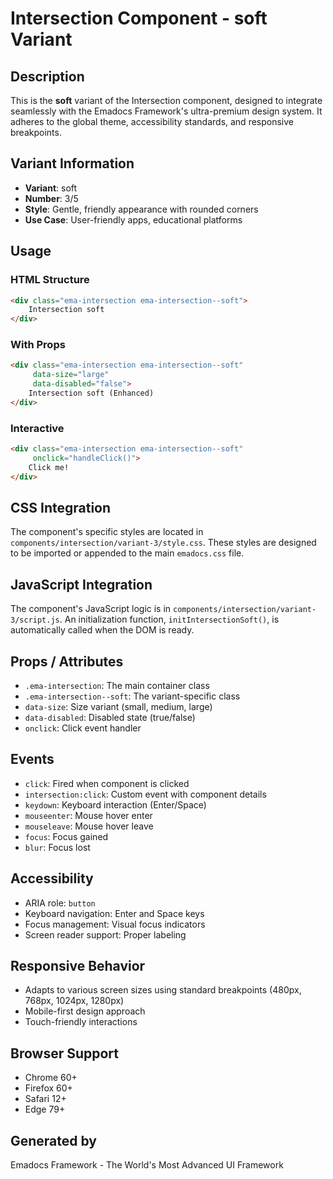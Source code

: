 # Intersection Component - soft Variant

## Description
This is the **soft** variant of the Intersection component, designed to integrate seamlessly with the Emadocs Framework's ultra-premium design system. It adheres to the global theme, accessibility standards, and responsive breakpoints.

## Variant Information
- **Variant**: soft
- **Number**: 3/5
- **Style**: Gentle, friendly appearance with rounded corners
- **Use Case**: User-friendly apps, educational platforms

## Usage

### HTML Structure
```html
<div class="ema-intersection ema-intersection--soft">
    Intersection soft
</div>
```

### With Props
```html
<div class="ema-intersection ema-intersection--soft" 
     data-size="large" 
     data-disabled="false">
    Intersection soft (Enhanced)
</div>
```

### Interactive
```html
<div class="ema-intersection ema-intersection--soft" 
     onclick="handleClick()">
    Click me!
</div>
```

## CSS Integration
The component's specific styles are located in `components/intersection/variant-3/style.css`. These styles are designed to be imported or appended to the main `emadocs.css` file.

## JavaScript Integration
The component's JavaScript logic is in `components/intersection/variant-3/script.js`. An initialization function, `initIntersectionSoft()`, is automatically called when the DOM is ready.

## Props / Attributes
- `.ema-intersection`: The main container class
- `.ema-intersection--soft`: The variant-specific class
- `data-size`: Size variant (small, medium, large)
- `data-disabled`: Disabled state (true/false)
- `onclick`: Click event handler

## Events
- `click`: Fired when component is clicked
- `intersection:click`: Custom event with component details
- `keydown`: Keyboard interaction (Enter/Space)
- `mouseenter`: Mouse hover enter
- `mouseleave`: Mouse hover leave
- `focus`: Focus gained
- `blur`: Focus lost

## Accessibility
- ARIA role: `button`
- Keyboard navigation: Enter and Space keys
- Focus management: Visual focus indicators
- Screen reader support: Proper labeling

## Responsive Behavior
- Adapts to various screen sizes using standard breakpoints (480px, 768px, 1024px, 1280px)
- Mobile-first design approach
- Touch-friendly interactions

## Browser Support
- Chrome 60+
- Firefox 60+
- Safari 12+
- Edge 79+

## Generated by
Emadocs Framework - The World's Most Advanced UI Framework
